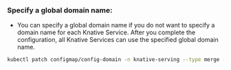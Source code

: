 
### Specify a global domain name: 
- You can specify a global domain name if you do not want to specify a domain name for each Knative Service. After you complete the configuration, all Knative Services can use the specified global domain name.
```sh
kubectl patch configmap/config-domain -n knative-serving --type merge --patch "{\"data\":{\"127.0.0.1.sslip.io\":\"\"}}"
```